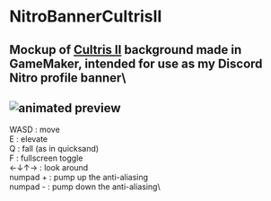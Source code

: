 # NitroBannerCultrisII
Mockup of [Cultris II](https://gewaltig.net) background made in GameMaker, intended for use as my Discord Nitro profile banner\
---
![animated preview](https://i.imgur.com/ISV4Srd.gif "animated preview")
---
WASD : move\
E : elevate\
Q : fall (as in quicksand)\
F : fullscreen toggle\
←↓↑→ : look around\
numpad + : pump up the anti-aliasing\
numpad - : pump down the anti-aliasing\
